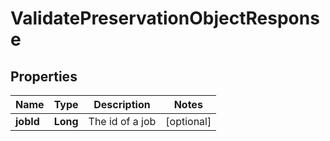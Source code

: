 

# ValidatePreservationObjectResponse


## Properties

Name | Type | Description | Notes
------------ | ------------- | ------------- | -------------
**jobId** | **Long** | The id of a job |  [optional]



